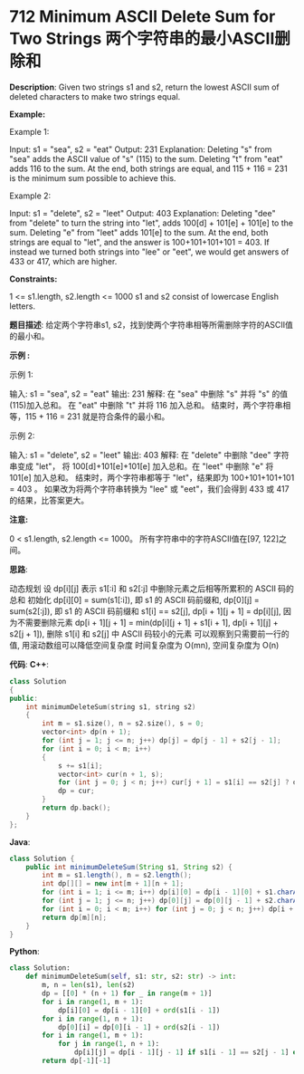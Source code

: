 # 712 Minimum ASCII Delete Sum for Two Strings 两个字符串的最小ASCII删除和

__Description__:
Given two strings s1 and s2, return the lowest ASCII sum of deleted characters to make two strings equal.

__Example:__

Example 1:

Input: s1 = "sea", s2 = "eat"
Output: 231
Explanation: Deleting "s" from "sea" adds the ASCII value of "s" (115) to the sum.
Deleting "t" from "eat" adds 116 to the sum.
At the end, both strings are equal, and 115 + 116 = 231 is the minimum sum possible to achieve this.

Example 2:

Input: s1 = "delete", s2 = "leet"
Output: 403
Explanation: Deleting "dee" from "delete" to turn the string into "let",
adds 100[d] + 101[e] + 101[e] to the sum.
Deleting "e" from "leet" adds 101[e] to the sum.
At the end, both strings are equal to "let", and the answer is 100+101+101+101 = 403.
If instead we turned both strings into "lee" or "eet", we would get answers of 433 or 417, which are higher.

__Constraints:__

1 <= s1.length, s2.length <= 1000
s1 and s2 consist of lowercase English letters.

__题目描述__:
给定两个字符串s1, s2，找到使两个字符串相等所需删除字符的ASCII值的最小和。

__示例 :__

示例 1:

输入: s1 = "sea", s2 = "eat"
输出: 231
解释: 在 "sea" 中删除 "s" 并将 "s" 的值(115)加入总和。
在 "eat" 中删除 "t" 并将 116 加入总和。
结束时，两个字符串相等，115 + 116 = 231 就是符合条件的最小和。

示例 2:

输入: s1 = "delete", s2 = "leet"
输出: 403
解释: 在 "delete" 中删除 "dee" 字符串变成 "let"，
将 100[d]+101[e]+101[e] 加入总和。在 "leet" 中删除 "e" 将 101[e] 加入总和。
结束时，两个字符串都等于 "let"，结果即为 100+101+101+101 = 403 。
如果改为将两个字符串转换为 "lee" 或 "eet"，我们会得到 433 或 417 的结果，比答案更大。

__注意:__

0 < s1.length, s2.length <= 1000。
所有字符串中的字符ASCII值在[97, 122]之间。

__思路__:

动态规划
设 dp[i][j] 表示 s1[:i] 和 s2[:j] 中删除元素之后相等所累积的 ASCII 码的总和
初始化 dp[i][0] = sum(s1[:i]), 即 s1 的 ASCII 码前缀和, dp[0][j] = sum(s2[:j]), 即 s1 的 ASCII 码前缀和
s1[i] == s2[j], dp[i + 1][j + 1] = dp[i][j], 因为不需要删除元素
dp[i + 1][j + 1] = min(dp[i][j + 1] + s1[i + 1], dp[i + 1][j] + s2[j + 1]), 删除 s1[i] 和 s2[j] 中 ASCII 码较小的元素
可以观察到只需要前一行的值, 用滚动数组可以降低空间复杂度
时间复杂度为 O(mn), 空间复杂度为 O(n)

__代码__:
__C++__:

```C++
class Solution 
{
public:
    int minimumDeleteSum(string s1, string s2) 
    {
        int m = s1.size(), n = s2.size(), s = 0;
        vector<int> dp(n + 1);
        for (int j = 1; j <= n; j++) dp[j] = dp[j - 1] + s2[j - 1];
        for (int i = 0; i < m; i++) 
        {
            s += s1[i];
            vector<int> cur(n + 1, s);
            for (int j = 0; j < n; j++) cur[j + 1] = s1[i] == s2[j] ? dp[j] : min(dp[j + 1] + s1[i], cur[j] + s2[j]);
            dp = cur;
        }
        return dp.back();
    }
};
```

__Java__:

```Java
class Solution {
    public int minimumDeleteSum(String s1, String s2) {
        int m = s1.length(), n = s2.length();
        int dp[][] = new int[m + 1][n + 1];
        for (int i = 1; i <= m; i++) dp[i][0] = dp[i - 1][0] + s1.charAt(i - 1);
        for (int j = 1; j <= n; j++) dp[0][j] = dp[0][j - 1] + s2.charAt(j - 1);
        for (int i = 0; i < m; i++) for (int j = 0; j < n; j++) dp[i + 1][j + 1] = s1.charAt(i) == s2.charAt(j) ? dp[i][j] : Math.min(dp[i][j + 1] + s1.charAt(i), dp[i + 1][j] + s2.charAt(j));
        return dp[m][n];
    }
}
```

__Python__:

```Python
class Solution:
    def minimumDeleteSum(self, s1: str, s2: str) -> int:
        m, n = len(s1), len(s2)
        dp = [[0] * (n + 1) for _ in range(m + 1)]
        for i in range(1, m + 1):
            dp[i][0] = dp[i - 1][0] + ord(s1[i - 1])
        for i in range(1, n + 1):
            dp[0][i] = dp[0][i - 1] + ord(s2[i - 1])
        for i in range(1, m + 1):
            for j in range(1, n + 1):
                dp[i][j] = dp[i - 1][j - 1] if s1[i - 1] == s2[j - 1] else min(dp[i - 1][j] + ord(s1[i - 1]), dp[i][j - 1] + ord(s2[j - 1]))
        return dp[-1][-1]
```
